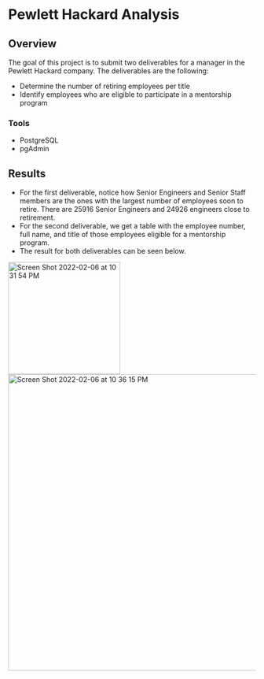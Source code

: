 # Pewlett Hackard Analysis
## Overview
The goal of this project is to submit two deliverables for a manager in the Pewlett Hackard company. The deliverables are the following:
- Determine the number of retiring employees per title
- Identify employees who are eligible to participate in a mentorship program
### Tools
- PostgreSQL
- pgAdmin
## Results
- For the first deliverable, notice how Senior Engineers and Senior Staff members are the ones with the largest number of employees soon to retire. There are 25916 Senior Engineers and 24926 engineers close to retirement.
- For the second deliverable, we get a table with the employee number, full name, and title of those employees eligible for a mentorship program.
- The result for both deliverables can be seen below.
<img width="228" alt="Screen Shot 2022-02-06 at 10 31 54 PM" src="https://user-images.githubusercontent.com/95834653/152724859-155dffc7-b5d5-4400-a5e2-05ce7151c092.png">
<img width="602" alt="Screen Shot 2022-02-06 at 10 36 15 PM" src="https://user-images.githubusercontent.com/95834653/152725219-c14137fd-3a95-4663-9411-b3687bc1bd9f.png">

